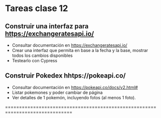 # Tareas clase 12

## Construir una interfaz para https://exchangeratesapi.io/

- Consultar documentación en https://exchangeratesapi.io/
- Crear una interfaz que permita en base a la fecha y la base, mostrar todos los cambios disponibles
- Testearlo con Cypress

## Construir Pokedex hhtps://pokeapi.co/

 - Consultar documentación en https://pokeapi.co/docs/v2.html#
 - Listar pokemones y poder cambiar de página
 - Ver detalles de 1 pokemón, incluyendo fotos (al menos 1 foto).

==============================================================================

